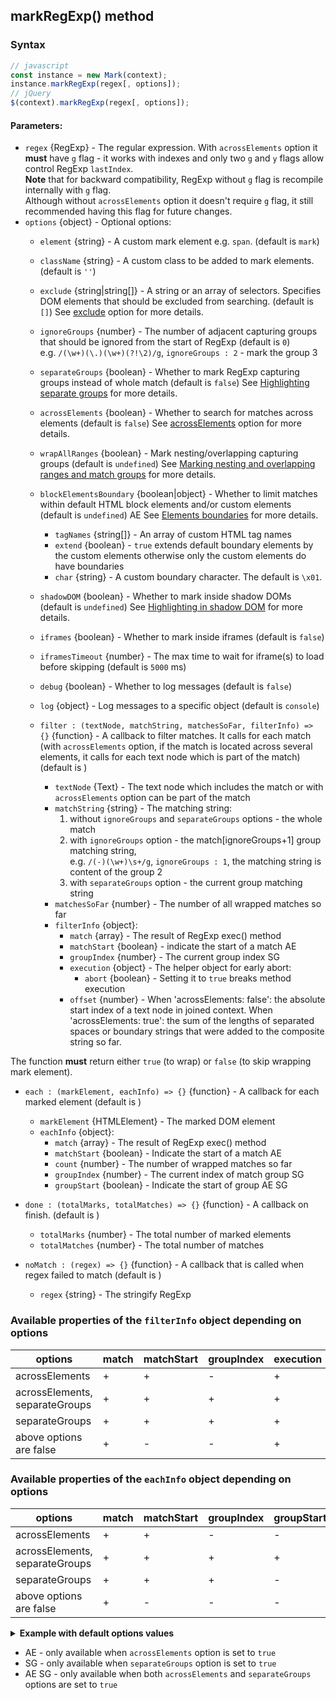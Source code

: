 
## markRegExp() method
### Syntax
``` js
// javascript
const instance = new Mark(context);
instance.markRegExp(regex[, options]);
// jQuery
$(context).markRegExp(regex[, options]);
```
#### Parameters:
* `regex` {RegExp} - The regular expression. With `acrossElements` option it **must** have `g` flag - it works with indexes and only two `g` and `y` flags allow control RegExp `lastIndex`.  
  **Note** that for backward compatibility, RegExp without `g` flag is recompile internally with `g` flag.  
  Although without `acrossElements` option it doesn't require `g` flag, it still recommended having this flag for future changes.
* `options` {object} - Optional options:
  * `element` {string} - A custom mark element e.g. `span`. (default is `mark`)
  * `className` {string} -  A custom class to be added to mark elements. (default is `''`)
  * `exclude` {string|string[]} - A string or an array of selectors. Specifies DOM elements that should be excluded from searching. (default is `[]`)
    See [exclude](options.html#exclude-option) option for more details.
  * `ignoreGroups` {number} - The number of adjacent capturing groups that should be ignored from the start of RegExp (default is `0`)  
    e.g. `/(\w+)(\.)(\w+)(?!\2)/g`, `ignoreGroups : 2` - mark the group 3
  * `separateGroups` {boolean} - Whether to mark RegExp capturing groups instead of whole match (default is `false`)
    See [Highlighting separate groups](separate-groups.md) for more details.
  * `acrossElements` {boolean} - Whether to search for matches across elements (default is `false`)
    See [acrossElements](options.html#acrosselements-option) option for more details.
  * `wrapAllRanges` {boolean} - Mark nesting/overlapping capturing groups  (default is `undefined`)
    See [Marking nesting and overlapping ranges and match groups](nesting-overlapping.md) for more details.
  * `blockElementsBoundary` {boolean|object} - Whether to limit matches within default HTML block elements and/or custom elements (default is `undefined`)  AE
    See [Elements boundaries](elements-boundaries.md) for more details.
    * `tagNames` {string[]} - An array of custom HTML tag names
    * `extend` {boolean} - `true` extends default boundary elements by the custom elements
      otherwise only the custom elements do have boundaries
    * `char` {string} - A custom boundary character. The default is `\x01`.

  * `shadowDOM` {boolean} - Whether to mark inside shadow DOMs (default is `undefined`)
    See [Highlighting in shadow DOM](shadow-dom.md) for more details.
  * `iframes` {boolean} - Whether to mark inside iframes (default is `false`)
  * `iframesTimeout` {number} - The max time to wait for iframe(s) to load before skipping (default is `5000` ms)
  * `debug` {boolean} - Whether to log messages (default is `false`)
  * `log` {object} - Log messages to a specific object (default is `console`)

  * `filter : (textNode, matchString, matchesSoFar, filterInfo) => {}` {function} - A callback to filter matches. It calls for each match (with `acrossElements` option, if the match is located across several elements, it calls for each text node which is part of the match) (default is )
    * `textNode` {Text} - The text node which includes the match or with `acrossElements` option can be part of the match
    * `matchString` {string} - The matching string:
      1. without `ignoreGroups` and `separateGroups` options - the whole match
      2. with `ignoreGroups` option - the match[ignoreGroups+1] group matching string,  
        e.g. `/(-)(\w+)\s+/g`, `ignoreGroups : 1`, the matching string is content of the group 2
      3. with `separateGroups` option - the current group matching string
    * `matchesSoFar` {number} - The number of all wrapped matches so far
    * `filterInfo` {object}:
      * `match` {array} - The result of RegExp exec() method
      * `matchStart` {boolean} - indicate the start of a match  AE
      * `groupIndex` {number} - The current group index  SG
      * `execution` {object} - The helper object for early abort:
        * `abort` {boolean} - Setting it to `true` breaks method execution
      * `offset` {number} - When 'acrossElements: false': the absolute start index of a text node in joined context.
        When 'acrossElements: true': the sum of the lengths of separated spaces or boundary strings that were added to the composite string so far.
  
The function **must** return either `true` (to wrap) or `false` (to skip wrapping mark element).

  * `each : (markElement, eachInfo) => {}` {function} - A callback for each marked element (default is )
    * `markElement` {HTMLElement} - The marked DOM element
    * `eachInfo` {object}:
      * `match` {array} - The result of RegExp exec() method
      * `matchStart` {boolean} - Indicate the start of a match  AE
      * `count` {number} - The number of wrapped matches so far
      * `groupIndex` {number} - The current index of match group  SG
      * `groupStart` {boolean} - Indicate the start of group  AE SG

  * `done : (totalMarks, totalMatches) => {}` {function} - A callback on finish. (default is )
    * `totalMarks` {number} - The total number of marked elements
    * `totalMatches` {number} - The total number of matches

  * `noMatch : (regex) => {}` {function} - A callback that is called when regex failed to match (default is )
    * `regex` {string} - The stringify RegExp

### Available properties of the `filterInfo` object depending on options

|            options               |    match   |   matchStart   | groupIndex  |  execution  | offset |
|----------------------------------|------------|----------------|-------------|-------------|--------|
|  acrossElements                  |     +      |      +         |     -       |     +       |   +    |
|  acrossElements, separateGroups  |     +      |      +         |     +       |     +       |   +    |
|  separateGroups                  |     +      |      +         |     +       |     +       |   +    |
|  above options are false         |     +      |      -         |     -       |     +       |   +    |


### Available properties of the `eachInfo` object depending on options

|             options              |    match   |    matchStart   |  groupIndex  | groupStart | count |
|----------------------------------|------------|-----------------|--------------|------------|-------|
|  acrossElements                  |     +      |      +          |     -        |     -      |   +   |
|  acrossElements, separateGroups  |     +      |      +          |     +        |     +      |   +   |
|  separateGroups                  |     +      |      +          |     +        |     -      |   +   |
|  above options are false         |     +      |      -          |     -        |     -      |   +   |


<details class="internal-code">
<summary><b>Example with default options values</b></summary>

<pre><code class="language-js">const options = {
    element : 'mark',
    className : '',
    exclude : [],
    ignoreGroups : 0,
    acrossElements : false,
    wrapAllRanges : false,
    blockElementsBoundary : false,
    shadowDOM : false,
    iframes : false,
    iframesTimeout : 5000,
    filter : (textNode, matchString, matchesSoFar, filterInfo) => {
        return true; // must return either true or false
    },
    each : (markElement, eachInfo) => {},
    done : (totalMarks, totalMatches) => {},
    noMatch : (regex) => {},
    debug : false,
    log : window.console
};
</code></pre>

JavaScript:

<pre><code class='lang-javascript'>
const instance = new Mark(document.querySelector('selector')),
  regex = /../gi;
instance.markRegExp(regex, options);
</code></pre>

jQuery:

<pre><code class='lang-javascript'>$('selector').markRegExp(regex, options);</code></pre>
</details>

* AE - only available when `acrossElements` option is set to `true`
* SG - only available when `separateGroups` option is set to `true`
* AE SG - only available when both `acrossElements` and `separateGroups` options are set to `true`
